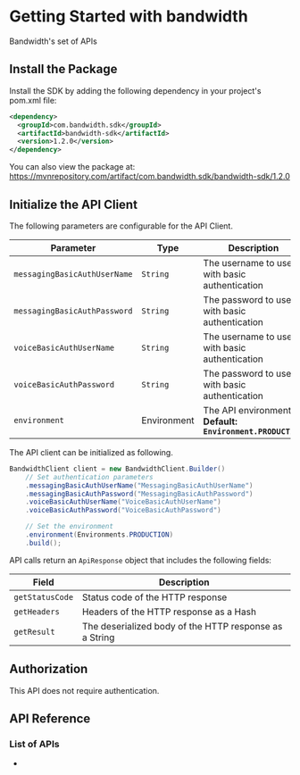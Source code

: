 # Getting Started with bandwidth

Bandwidth's set of APIs

## Install the Package

Install the SDK by adding the following dependency in your project's pom.xml file:

```xml
<dependency>
  <groupId>com.bandwidth.sdk</groupId>
  <artifactId>bandwidth-sdk</artifactId>
  <version>1.2.0</version>
</dependency>
```

You can also view the package at:
https://mvnrepository.com/artifact/com.bandwidth.sdk/bandwidth-sdk/1.2.0

## Initialize the API Client

The following parameters are configurable for the API Client.

| Parameter | Type | Description |
|  --- | --- | --- |
| `messagingBasicAuthUserName` | `String` | The username to use with basic authentication |
| `messagingBasicAuthPassword` | `String` | The password to use with basic authentication |
| `voiceBasicAuthUserName` | `String` | The username to use with basic authentication |
| `voiceBasicAuthPassword` | `String` | The password to use with basic authentication |
| `environment` | Environment | The API environment. <br> **Default: `Environment.PRODUCTION`** |

The API client can be initialized as following.

```java
BandwidthClient client = new BandwidthClient.Builder()
    // Set authentication parameters
    .messagingBasicAuthUserName("MessagingBasicAuthUserName")
    .messagingBasicAuthPassword("MessagingBasicAuthPassword")
    .voiceBasicAuthUserName("VoiceBasicAuthUserName")
    .voiceBasicAuthPassword("VoiceBasicAuthPassword")

    // Set the environment
    .environment(Environments.PRODUCTION)
    .build();
```

API calls return an `ApiResponse` object that includes the following fields:

| Field | Description |
|  --- | --- |
| `getStatusCode` | Status code of the HTTP response |
| `getHeaders` | Headers of the HTTP response as a Hash |
| `getResult` | The deserialized body of the HTTP response as a String |

## Authorization

This API does not require authentication.

## API Reference

### List of APIs

*


